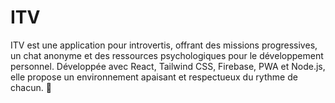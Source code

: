 # ITV
ITV est une application pour introvertis, offrant des missions progressives, un chat anonyme et des ressources psychologiques pour le développement personnel. Développée avec React, Tailwind CSS, Firebase, PWA et Node.js, elle propose un environnement apaisant et respectueux du rythme de chacun. 🌱
